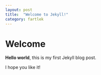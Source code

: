 ```yaml
---
layout: post
title:  "Welcome to Jekyll!"
category: fartlek
---
```


# Welcome

**Hello world**, this is my first Jekyll blog post.

I hope you like it!